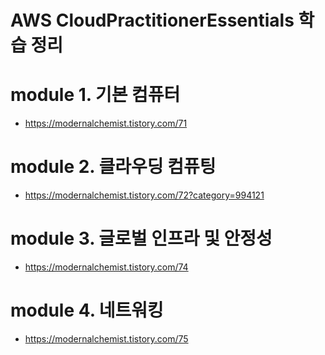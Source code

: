 # AWS CloudPractitionerEssentials 학습 정리
# module 1. 기본 컴퓨터
   - https://modernalchemist.tistory.com/71

# module 2. 클라우딩 컴퓨팅
   - https://modernalchemist.tistory.com/72?category=994121

# module 3. 글로벌 인프라 및 안정성
   - https://modernalchemist.tistory.com/74

# module 4. 네트워킹
   - https://modernalchemist.tistory.com/75
